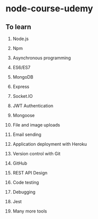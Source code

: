 # node-course-udemy

## To learn

1. Node.js

2. Npm

3. Asynchronous programming

4. ES6/ES7

5. MongoDB

6. Express

7. Socket.IO

8. JWT Authentication

9. Mongoose

10. File and image uploads

11. Email sending

12. Application deployment with Heroku

13. Version control with Git

14. GitHub

15. REST API Design

16. Code testing

17. Debugging

18. Jest

19. Many more tools

